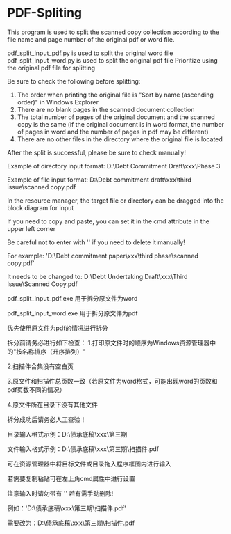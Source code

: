 # PDF-Spliting
This program is used to split the scanned copy collection according to the file name and page number of the original pdf or word file.

pdf_split_input_pdf.py is used to split the original word file
pdf_split_input_word.py is used to split the original pdf file
Prioritize using the original pdf file for splitting

Be sure to check the following before splitting:
1. The order when printing the original file is "Sort by name (ascending order)" in Windows Explorer
2. There are no blank pages in the scanned document collection
3. The total number of pages of the original document and the scanned copy is the same (if the original document is in word format, the number of pages in word and the number of pages in pdf may be different)
4. There are no other files in the directory where the original file is located

After the split is successful, please be sure to check manually!

Example of directory input format: D:\Debt Commitment Draft\xxx\Phase 3

Example of file input format: D:\Debt commitment draft\xxx\third issue\scanned copy.pdf

In the resource manager, the target file or directory can be dragged into the block diagram for input

If you need to copy and paste, you can set it in the cmd attribute in the upper left corner

Be careful not to enter with '' if you need to delete it manually!

For example: 'D:\Debt commitment paper\xxx\third phase\scanned copy.pdf'

It needs to be changed to: D:\Debt Undertaking Draft\xxx\Third Issue\Scanned Copy.pdf

pdf_split_input_pdf.exe 用于拆分原文件为word

pdf_split_input_word.exe 用于拆分原文件为pdf

优先使用原文件为pdf的情况进行拆分

拆分前请务必进行如下检查：
1.打印原文件时的顺序为Windows资源管理器中的"按名称排序（升序排列）"

2.扫描件合集没有空白页

3.原文件和扫描件总页数一致（若原文件为word格式，可能出现word的页数和pdf页数不同的情况）

4.原文件所在目录下没有其他文件

拆分成功后请务必人工查验！

目录输入格式示例：D:\债承底稿\xxx\第三期

文件输入格式示例：D:\债承底稿\xxx\第三期\扫描件.pdf

可在资源管理器中将目标文件或目录拖入程序框图内进行输入

若需要复制粘贴可在左上角cmd属性中进行设置

注意输入时请勿带有 '' 若有需手动删除!

例如：'D:\债承底稿\xxx\第三期\扫描件.pdf'

需要改为：D:\债承底稿\xxx\第三期\扫描件.pdf
